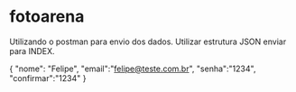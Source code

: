 # fotoarena
Utilizando o postman para envio dos dados.
Utilizar estrutura JSON enviar para INDEX.

{
	"nome": "Felipe",
	"email":"felipe@teste.com.br",
	"senha":"1234",
	"confirmar":"1234"
}

